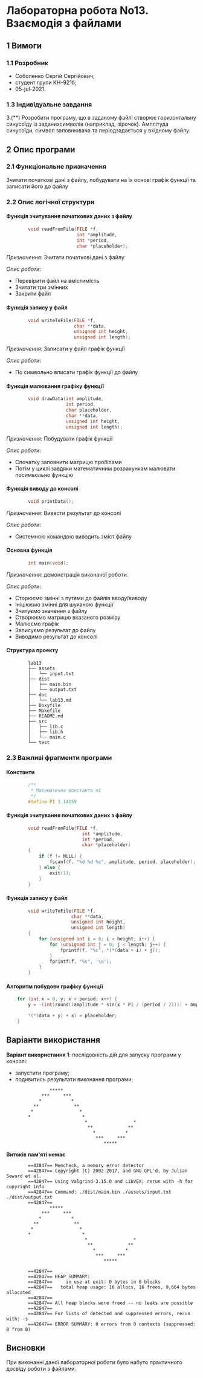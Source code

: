 # Лабораторна робота No13. Взаємодія з файлами

## 1 Вимоги

### 1.1 Розробник

* Соболенко Cергій Сергійович;
* студент групи КН-921б;
* 05-jul-2021.

### 1.3 Індивідуальне завдання

3.(**) Розробити програму, що в заданому файлі створює горизонтальну синусоїду із заданихсимволів (наприклад, зірочок). Амплітуда синусоїди, символ заповнювача та періодзадається у вхідному файлу.

## 2 Опис програми

### 2.1 Функціональне призначення

Зчитати початкові дані з файлу, побудувати на їх основі графік функції та записати його до файлу

### 2.2 Опис логічної структури

#### Функція зчитування початкових даних з файлу

```c
        void readFromFile(FILE *f, 
                          int *amplitude, 
                          int *period,
                          char *placeholder);
```

*Призначення*: Зчитати початкові дані з файлу

 *Опис роботи*: 
  - Перевірити файл на вмістимість
  - Зчитати три змінних
  - Закрити файл

#### Функція запису у файл

```c
        void writeToFile(FILE *f, 
                         char **data,
                         unsigned int height,
                         unsigned int length);
```

*Призначення*: Записати у файл графік функції

 *Опис роботи*: 
  - По символьно вписати графік функції до файлу

#### Функція малювання графіку функції

```c
		void drawData(int amplitude, 
                      int period,
                      char placeholder,
                      char **data,
                      unsigned int height,
                      unsigned int length);
```

*Призначення*: Побудувати графік функції

 *Опис роботи*: 
  - Спочатку заповнити матрицю пробілами
  - Потім у циклі завдяки математичним розрахункам малювати посимвольно функцію

#### Функція виводу до консолі

```c
		void printData();
```

*Призначення*: Вивести результат до консолі

 *Опис роботи*: 
   - Системною командою виводить зміст файлу

#### Основна функція

```c
		int main(void);
```

*Призначення*: демонстрація виконаної роботи.

 *Опис роботи*: 
  - Сторюємо змінні з путями до файлів вводу/виводу
  - Ініціюємо змінні для шуканою функції
  - Зчитуємо значення з файлу
  - Створюємо матрицю вказаного розміру
  - Малюємо графік
  - Записуємо результат до файлу
  - Виводимо результат до консолі

#### Структура проекту

```
        lab13
        ├── assets
        │   └── input.txt
        ├── dist
        │   ├── main.bin
        │   └── output.txt
        ├── doc
        │   └── lab13.md
        ├── Doxyfile
        ├── Makefile
        ├── README.md
        ├── src
        │   ├── lib.c
        │   ├── lib.h
        │   └── main.c
        └── test
```

### 2.3 Важливі фрагменти програми

#### Константи

```c
        /**
         * Математична константа пі
         */
        #define PI 3.14159
```

#### Функція зчитування початкових даних з файлу

```c
        void readFromFile(FILE *f, 
                            int *amplitude, 
                            int *period,
                            char *placeholder)
        {
            if (f != NULL) {
                fscanf(f, "%d %d %c", amplitude, period, placeholder);
            } else {
                exit(1);
            }
        }
```

#### Функція запису у файл

```c
        void writeToFile(FILE *f, 
                        char **data,
                        unsigned int height,
                        unsigned int length)
        {
            for (unsigned int i = 0; i < height; i++) {
                for (unsigned int j = 0; j < length; j++) {
                    fprintf(f, "%c", *(*(data + i) + j));
                }
                fprintf(f, "%c", '\n');
            }
        }
```

#### Алгоритм побудови графіку функції

```c
    for (int x = 0, y; x < period; x++) {
        y = -(int)round((amplitude * sin(x * PI / (period / 2)))) + amplitude;

        *(*(data + y) + x) = placeholder;
    }
```

## Варіанти використання

**Варіант використання 1**: послідовність дій для запуску програми у консолі:

- запустити програму;
- подивитись результати виконання програми;

```
                *****                           
             ***     ***                        
            *           *                       
          **             **                     
         *                 *                    
        *                   *                   
                             *                 *
                              **             ** 
                                *           *   
                                 ***     ***    
                                    *****       

```


**Витоків пам'яті немає**
```
        ==42847== Memcheck, a memory error detector
        ==42847== Copyright (C) 2002-2017, and GNU GPL'd, by Julian Seward et al.
        ==42847== Using Valgrind-3.15.0 and LibVEX; rerun with -h for copyright info
        ==42847== Command: ./dist/main.bin ./assets/input.txt ./dist/output.txt
        ==42847== 
                *****                           
             ***     ***                        
            *           *                       
          **             **                     
         *                 *                    
        *                   *                   
                             *                 *
                              **             ** 
                                *           *   
                                 ***     ***    
                                    *****       

        ==42847== 
        ==42847== HEAP SUMMARY:
        ==42847==     in use at exit: 0 bytes in 0 blocks
        ==42847==   total heap usage: 16 allocs, 16 frees, 9,664 bytes allocated
        ==42847== 
        ==42847== All heap blocks were freed -- no leaks are possible
        ==42847== 
        ==42847== For lists of detected and suppressed errors, rerun with: -s
        ==42847== ERROR SUMMARY: 0 errors from 0 contexts (suppressed: 0 from 0)
```

## Висновки

При виконанні даної лабораторної роботи було набуто практичного досвіду роботи з файлами.